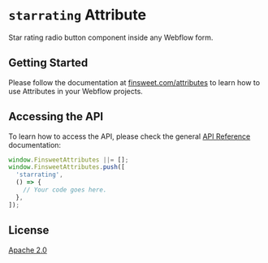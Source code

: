 # `starrating` Attribute

Star rating radio button component inside any Webflow form.

## Getting Started

Please follow the documentation at [finsweet.com/attributes](https://www.finsweet.com/attributes) to learn how to use Attributes in your Webflow projects.

## Accessing the API

To learn how to access the API, please check the general [API Reference](../attributes/README.md#api-reference) documentation:

```javascript
window.FinsweetAttributes ||= [];
window.FinsweetAttributes.push([
  'starrating',
  () => {
    // Your code goes here.
  },
]);
```

## License

[Apache 2.0](../../LICENSE.md)
